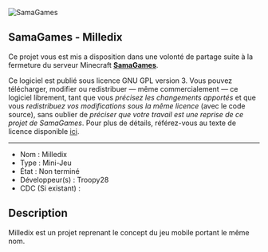 ![SamaGames](https://assets.samagames.net/images/logo.png "SamaGames logo")

## SamaGames - Milledix

Ce projet vous est mis a disposition dans une volonté de partage suite à la fermeture du serveur Minecraft [**SamaGames**](http://samagames.net).

Ce logiciel est publié sous licence GNU GPL version 3. Vous pouvez télécharger, modifier ou redistribuer — même commercialement — ce logiciel librement, tant que vous *précisez les changements apportés* et que vous *redistribuez vos modifications sous la même licence* (avec le code source), sans oublier de *préciser que votre travail est une reprise de ce projet de SamaGames*.
Pour plus de détails, référez-vous au texte de licence disponible [ici](LICENCE).

------------------------------------

- Nom : Milledix
- Type : Mini-Jeu
- État : Non terminé
- Développeur(s) : Troopy28
- CDC (Si existant) : 


## Description
Milledix est un projet reprenant le concept du jeu mobile portant le même nom.